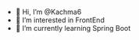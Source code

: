 - 👋 Hi, I’m @Kachma6
- 👀 I’m interested in FrontEnd 
- 🌱 I’m currently learning Spring Boot
  


<!---
Kachma6/Kachma6 is a ✨ special ✨ repository because its `README.md` (this file) appears on your GitHub profile.
You can click the Preview link to take a look at your changes.
--->
